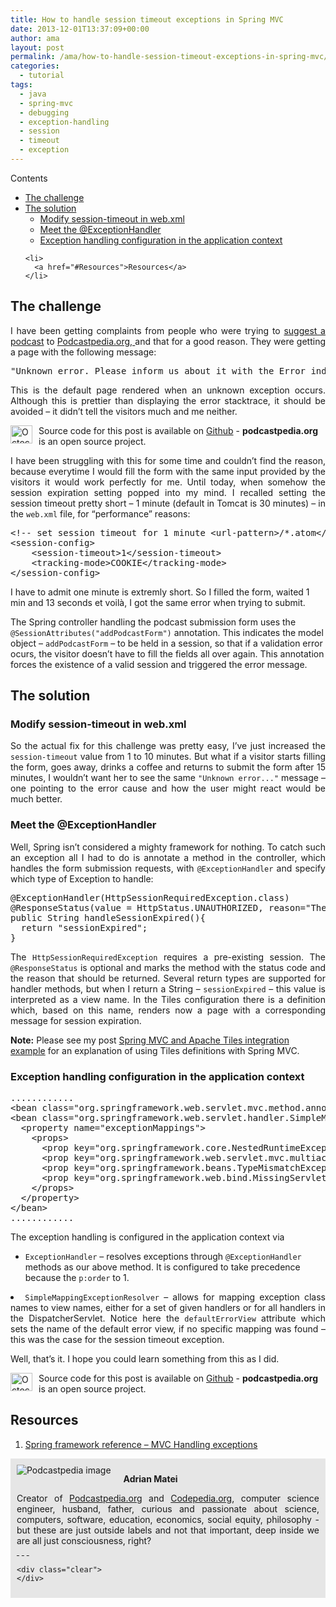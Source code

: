 ```yaml
---
title: How to handle session timeout exceptions in Spring MVC
date: 2013-12-01T13:37:09+00:00
author: ama
layout: post
permalink: /ama/how-to-handle-session-timeout-exceptions-in-spring-mvc/
categories:
  - tutorial
tags:
  - java
  - spring-mvc
  - debugging
  - exception-handling
  - session
  - timeout
  - exception
---
```

<div id="toc_container" class="no_bullets">
  <p class="toc_title">
    Contents
  </p>

  <ul class="toc_list">
    <li>
      <a href="#The_challenge">The challenge</a>
    </li>
    <li>
      <a href="#The_solution">The solution</a><ul>
        <li>
          <a href="#Modify_session-timeout_in_webxml">Modify session-timeout in web.xml</a>
        </li>
        <li>
          <a href="#Meet_the_ExceptionHandler">Meet the @ExceptionHandler</a>
        </li>
        <li>
          <a href="#Exception_handling_configuration_in_the_application_context">Exception handling configuration in the application context</a>
        </li>
      </ul>
    </li>

    <li>
      <a href="#Resources">Resources</a>
    </li>
  </ul>
</div>

## <span id="The_challenge">The challenge</span>

<p style="text-align: justify;">
  I have been getting complaints from people who were trying to <a title="Suggest podcast to Podcastpedia.org" href="https://github.com/CodepediaOrg/podcastpedia/how_can_i_help/add_podcast" target="_blank">suggest a podcast</a> to <a title="Podcastpedia.org, knowledge to go" href="https://github.com/CodepediaOrg/podcastpedia" target="_blank">Podcastpedia.org, </a>and that for a good reason. They were getting a page with the following message:
</p>

<pre class="lang:default decode:true" title="Unknow error message">"Unknown error. Please inform us about it with the Error indication form."</pre>

<p style="text-align: justify;">
  This is the default page rendered when an unknown exception occurs. Although this is prettier than displaying the error stacktrace, it should be avoided &#8211; it didn&#8217;t tell the visitors much and me neither.
</p>

<p style="text-align: justify;">
  <p class="note_normal">
    <img style="float: left; width: 35px; height: 29px; margin-right: 10px;" src="{{site.url}}/wp-content/uploads/2015/06/Octocat-smaller.png" alt="Octocat" /> Source code for this post is available on <a href="https://github.com/CodepediaOrg/podcastpedia">Github</a> - <b>podcastpedia.org</b> is an open source project.
  </p>

  <!--more-->
</p>

<p style="text-align: justify;">
  I have been struggling with this for some time and couldn&#8217;t find the reason, because everytime I would fill the form with the same input provided by the visitors it would work perfectly for me. Until today, when somehow the session expiration setting popped into my mind. I recalled setting the session timeout pretty short &#8211; 1 minute (default in Tomcat is 30 minutes) &#8211; in the <code>web.xml</code> file, for &#8220;performance&#8221; reasons:
</p>

<pre class="lang:default mark:3 decode:true" title="Original session timeout configuration in web.xml">&lt;!-- set session timeout for 1 minute &lt;url-pattern&gt;/*.atom&lt;/url-pattern&gt; --&gt;
&lt;session-config&gt;
	&lt;session-timeout&gt;1&lt;/session-timeout&gt;
	&lt;tracking-mode&gt;COOKIE&lt;/tracking-mode&gt;
&lt;/session-config&gt;</pre>

I have to admit one minute is extremly short. So I filled the form, waited 1 min and 13 seconds et voilà, I got the same error when trying to submit.

The Spring controller handling the podcast submission form uses the `@SessionAttributes("addPodcastForm")` annotation. This indicates the model object &#8211; `addPodcastForm` &#8211; to be held in a session, so that if a validation error ocurs, the visitor doesn&#8217;t have to fill the fields all over again. This annotation forces the existence of a valid session and triggered the error message.

## <span id="The_solution">The solution</span>

### <span id="Modify_session-timeout_in_webxml">Modify session-timeout in web.xml</span>

<p style="text-align: justify;">
  So the actual fix for this challenge was pretty easy, I&#8217;ve just increased the <code>session-timeout</code> value from 1 to 10 minutes. But what if a visitor starts filling the form, goes away, drinks a coffee and returns to submit the form after 15 minutes, I wouldn&#8217;t want her to see the same <code>"Unknown error..."</code> message &#8211; one pointing to the error cause and how the user might react would be much better.
</p>

### <span id="Meet_the_ExceptionHandler">Meet the @ExceptionHandler</span>

<p style="text-align: justify;">
  Well, Spring isn&#8217;t considered a mighty framework for nothing. To catch such an exception all I had to do is annotate a method in the controller, which handles the form submission requests, with <code>@ExceptionHandler</code> and specify which type of Exception to handle:
</p>

<pre class="lang:java mark:1 decode:true" title="Controller method to handle Session timeout exception">@ExceptionHandler(HttpSessionRequiredException.class)
@ResponseStatus(value = HttpStatus.UNAUTHORIZED, reason="The session has expired"))
public String handleSessionExpired(){
  return "sessionExpired";
}</pre>

<p style="text-align: justify;">
  The <code>HttpSessionRequiredException</code> requires a pre-existing session. The <code>@ResponseStatus</code> is optional and marks the method with the status code and the reason that should be returned. Several return types are supported for handler methods, but when I return a String &#8211; <code>sessionExpired</code> &#8211; this value is interpreted as a view name. In the Tiles configuration there is a definition which, based on this name, renders now a page with a corresponding message for session expiration.
</p>

<p class="note_normal">
  <strong>Note:</strong> Please see my post <a title="Spring MVC and Apache Tiles integration example" href="https://www.codepedia.org/ama/spring-mvc-and-apache-tiles-integration-example/" target="_blank">Spring MVC and Apache Tiles integration example</a> for an explanation of using Tiles definitions with Spring MVC.
</p>

### <span id="Exception_handling_configuration_in_the_application_context">Exception handling configuration in the application context</span>

<pre class="lang:default mark:2,3 decode:true" title="Exception handling configuration in Application context">............
&lt;bean class="org.springframework.web.servlet.mvc.method.annotation.ExceptionHandlerExceptionResolver" p:order="1" /&gt;
&lt;bean class="org.springframework.web.servlet.handler.SimpleMappingExceptionResolver" p:order="2" p:defaultErrorView="uncaughtException"&gt;
  &lt;property name="exceptionMappings"&gt;
	&lt;props&gt;
	  &lt;prop key="org.springframework.core.NestedRuntimeException.DataAccessException"&gt;dataAccessFailure&lt;/prop&gt;
	  &lt;prop key="org.springframework.web.servlet.mvc.multiaction.NoSuchRequestHandlingMethodException"&gt;resourceNotFound&lt;/prop&gt;
	  &lt;prop key="org.springframework.beans.TypeMismatchException"&gt;resourceNotFound&lt;/prop&gt;
	  &lt;prop key="org.springframework.web.bind.MissingServletRequestParameterException"&gt;resourceNotFound&lt;/prop&gt;
	&lt;/props&gt;
  &lt;/property&gt;
&lt;/bean&gt;
............</pre>

<p style="text-align: justify;">
  The exception handling is configured in the application context via
</p>

  * `ExceptionHandler` &#8211; resolves exceptions through `@ExceptionHandler` methods as our above method. It is configured to take precedence because the `p:order` to 1.
<li style="text-align: justify;">
  <code>SimpleMappingExceptionResolver</code> &#8211; allows for mapping exception class names to view names, either for a set of given handlers or for all handlers in the DispatcherServlet. Notice here the <code>defaultErrorView</code> attribute which sets the name of the default error view, if no specific mapping was found &#8211; this was the case for the session timeout exception.
</li>

Well, that&#8217;s it. I hope you could learn something from this as I did.

<p class="note_normal">
  <img style="float: left; width: 35px; height: 29px; margin-right: 10px;" src="{{site.url}}/wp-content/uploads/2015/06/Octocat-smaller.png" alt="Octocat" /> Source code for this post is available on <a href="https://github.com/CodepediaOrg/podcastpedia">Github</a> - <b>podcastpedia.org</b> is an open source project.
</p>

## <span id="Resources">Resources</span>

  1. <a title="Handling exceptions" href="https://docs.spring.io/spring/docs/3.2.5.RELEASE/spring-framework-reference/htmlsingle/#mvc-exceptionhandlers" target="_blank">Spring framework reference &#8211; MVC Handling exceptions</a>

<div id="about_author" style="background-color: #e6e6e6; padding: 10px;">
  <img id="author_portrait" style="float: left; margin-right: 20px;" src="{{site.url}}/images/authors/amacoder.png" alt="Podcastpedia image" />

  <p id="about_author_header">
    <strong>Adrian Matei</strong>
  </p>

  <div id="author_details" style="text-align: justify;">
    Creator of <a title="Podcastpedia.org, knowledge to go" href="https://github.com/CodepediaOrg/podcastpedia" target="_blank">Podcastpedia.org</a> and <a title="CodepediaOrg, share code knowledge" href="https://www.codepedia.org" target="_blank">Codepedia.org</a>, computer science engineer, husband, father, curious and passionate about science, computers, software, education, economics, social equity, philosophy - but these are just outside labels and not that important, deep inside we are all just consciousness, right?
  </div>

  <div id="follow_social" style="clear: both;">
    <div id="social_logos">
       <a class="icon-twitter" href="https://twitter.com/CodepediaOrg" target="_blank"> </a> <a class="icon-facebook" href="https://www.facebook.com/CodepediaOrg" target="_blank"> </a> <a class="icon-linkedin" href="https://www.linkedin.com/company/codepediaorg" target="_blank"> </a> <a class="icon-github" href="https://github.com/adrianmatei-me" target="_blank"> </a>
    </div>

    <div class="clear">
    </div>
  </div>
</div>
